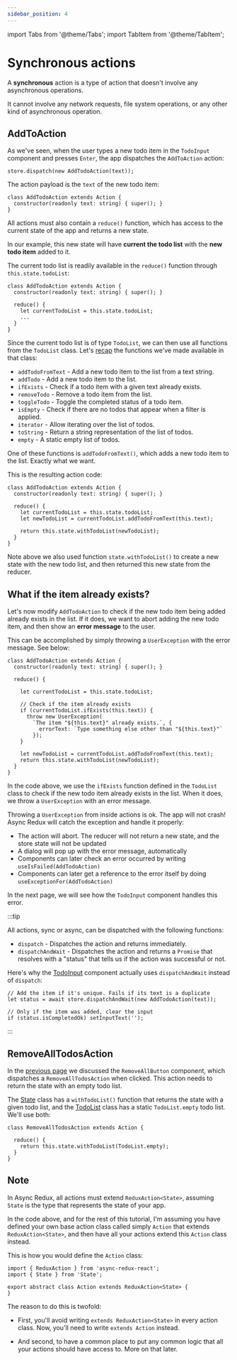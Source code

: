 ```yaml
---
sidebar_position: 4
---
```


import Tabs from '@theme/Tabs';
import TabItem from '@theme/TabItem';

# Synchronous actions

A **synchronous** action is a type of action that doesn't involve any asynchronous operations.

It cannot involve any network requests, file system operations, or any other kind of asynchronous
operation.

## AddToAction

As we've seen, when the user types a new todo item in the `TodoInput` component and
presses `Enter`, the app dispatches the `AddToAction` action:

```tsx
store.dispatch(new AddTodoAction(text));
```

The action payload is the `text` of the new todo item:

```tsx
class AddTodoAction extends Action {
  constructor(readonly text: string) { super(); }
}
```

All actions must also contain a `reduce()` function,
which has access to the current state of the app and returns a new state.

In our example, this new state will have **current the todo list** with the **new todo item** added
to it.

The current todo list is readily available in the `reduce()` function
through `this.state.todoList`:

```tsx
class AddTodoAction extends Action {
  constructor(readonly text: string) { super(); }

  reduce() {  
    let currentTodoList = this.state.todoList;
    ...
  }
}
```

Since the current todo list is of type `TodoList`,
we can then use all functions from the `TodoList` class.
Let's [recap](./creating-the-state#todolist) the functions we've made available in that class:

* `addTodoFromText` - Add a new todo item to the list from a text string.
* `addTodo` - Add a new todo item to the list.
* `ifExists` - Check if a todo item with a given text already exists.
* `removeTodo` - Remove a todo item from the list.
* `toggleTodo` - Toggle the completed status of a todo item.
* `isEmpty` - Check if there are no todos that appear when a filter is applied.
* `iterator` - Allow iterating over the list of todos.
* `toString` - Return a string representation of the list of todos.
* `empty` - A static empty list of todos.

One of these functions is `addTodoFromText()`, which adds a new todo item to the list.
Exactly what we want.

This is the resulting action code:

```tsx
class AddTodoAction extends Action {
  constructor(readonly text: string) { super(); }

  reduce() {
    let currentTodoList = this.state.todoList;
    let newTodoList = currentTodoList.addTodoFromText(this.text);
    
    return this.state.withTodoList(newTodoList);
  }
}
```

Note above we also used function `state.withTodoList()` to create a new state with the new todo
list, and then returned this new state from the reducer.

## What if the item already exists?

Let's now modify `AddTodoAction` to check if the new todo item being added
already exists in the list. If it does, we want to abort adding the new todo item,
and then show an **error message** to the user.

This can be accomplished by simply throwing a `UserException` with the error message.
See below:

```tsx
class AddTodoAction extends Action {
  constructor(readonly text: string) { super(); }

  reduce() {
  
    let currentTodoList = this.state.todoList;
  
    // Check if the item already exists
    if (currentTodoList.ifExists(this.text)) {
      throw new UserException(
        `The item "${this.text}" already exists.`, {
          errorText: `Type something else other than "${this.text}"`
        });
    }

    let newTodoList = currentTodoList.addTodoFromText(this.text);
    return this.state.withTodoList(newTodoList);
  }
}
```

In the code above, we use the `ifExists` function defined in the `TodoList` class to check if the
new todo item already exists in the list. When it does, we throw a `UserException` with an error
message.

Throwing a `UserException` from inside actions is ok. The app will not crash!
Async Redux will catch the exception and handle it properly:

* The action will abort. The reducer will not return a new state, and the store state will not
  be updated
* A dialog will pop up with the error message, automatically
* Components can later check an error occurred by writing `useIsFailed(AddTodoAction)`
* Components can later get a reference to the error itself by doing `useExceptionFor(AddTodoAction)`

In the next page, we will see how the `TodoInput` component handles this error.

:::tip

All actions, sync or async, can be dispatched with the following functions:

* `dispatch` - Dispatches the action and returns immediately.
* `dispatchAndWait` - Dispatches the action and returns a `Promise` that resolves
  with a "status" that tells us if the action was successful or not.

Here's why the [TodoInput](the-basic-ui#todoinput) component actually uses `dispatchAndWait`
instead of `dispatch`:

```tsx
// Add the item if it's unique. Fails if its text is a duplicate
let status = await store.dispatchAndWait(new AddTodoAction(text));

// Only if the item was added, clear the input
if (status.isCompletedOk) setInputText('');
```

:::

## RemoveAllTodosAction

In the [previous page](the-basic-ui.md#removeallbutton)
we discussed the `RemoveAllButton` component, which dispatches a `RemoveAllTodosAction`
when clicked. This action needs to return the state with an empty todo list.

The [State](creating-the-state#state) class has a `withTodoList()` function that returns the
state with a given todo list, and the [TodoList](creating-the-state#todolist) class
has a static `TodoList.empty` todo list. We'll use both:

```tsx
class RemoveAllTodosAction extends Action {

  reduce() {
    return this.state.withTodoList(TodoList.empty);
  }
}
```

## Note

In Async Redux, all actions must extend `ReduxAction<State>`,
assuming `State` is the type that represents the state of your app.

In the code above, and for the rest of this tutorial,
I'm assuming you have defined your own base action class called simply `Action`
that extends `ReduxAction<State>`, and then have all your actions
extend this `Action` class instead.

This is how you would define the `Action` class:

```tsx 
import { ReduxAction } from 'async-redux-react';
import { State } from 'State';

export abstract class Action extends ReduxAction<State> {
}
```

The reason to do this is twofold:

* First, you'll avoid writing `extends ReduxAction<State>` in every action class.
  Now, you'll need to write `extends Action` instead.

* And second, to have a common place to put any common logic that all your actions should have
  access to. More on that later.




